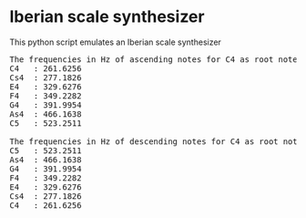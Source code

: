 # Iberian scale synthesizer

This python script emulates an Iberian scale synthesizer

<pre>
The frequencies in Hz of ascending notes for C4 as root note in the Iberian scale
C4   : 261.6256
Cs4  : 277.1826
E4   : 329.6276
F4   : 349.2282
G4   : 391.9954
As4  : 466.1638
C5   : 523.2511

The frequencies in Hz of descending notes for C4 as root note in the Iberian scale
C5   : 523.2511
As4  : 466.1638
G4   : 391.9954
F4   : 349.2282
E4   : 329.6276
Cs4  : 277.1826
C4   : 261.6256
